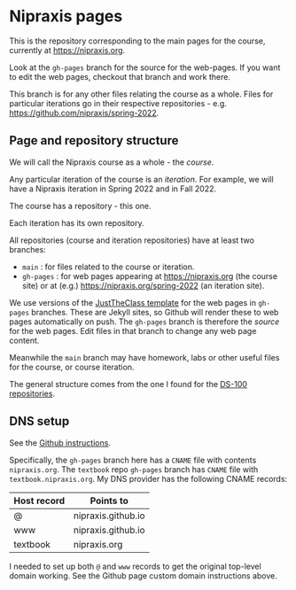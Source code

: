 # Nipraxis pages

This is the repository corresponding to the main pages for the course,
currently at <https://nipraxis.org>.

Look at the `gh-pages` branch for the source for the web-pages.  If you want to edit the web pages, checkout that branch and work there.

This branch is for any other files relating the course as a whole.  Files for
particular iterations go in their respective repositories - e.g.
<https://github.com/nipraxis/spring-2022>.

## Page and repository structure

We will call the Nipraxis course as a whole - the *course*.

Any particular iteration of the course is an *iteration*. For example, we will
have a Nipraxis iteration in Spring 2022 and in Fall 2022.

The course has a repository - this one.

Each iteration has its own repository.

All repositories (course and iteration repositories) have at least two
branches:

* `main` : for files related to the course or iteration.
* `gh-pages` : for web pages appearing at <https://nipraxis.org> (the course
  site) or at (e.g.) <https://nipraxis.org/spring-2022> (an iteration site).

We use versions of the [JustTheClass
template](https://github.com/kevinlin1/just-the-class) for the web pages in
`gh-pages` branches.  These are Jekyll sites, so Github will render these to
web pages automatically on push.  The `gh-pages` branch is therefore the
*source* for the web pages.  Edit files in that branch to change any web page
content.

Meanwhile the `main` branch may have homework, labs or other useful files for
the course, or course iteration.

The general structure comes from the one I found for the [DS-100
repositories](https://github.com/DS-100).

## DNS setup

See the [Github instructions](https://docs.github.com/en/pages/configuring-a-custom-domain-for-your-github-pages-site).

Specifically, the `gh-pages` branch here has a `CNAME` file with contents `nipraxis.org`.   The `textbook` repo `gh-pages` branch has `CNAME` file with `textbook.nipraxis.org`.  My DNS provider has the following CNAME records:

| Host record | Points to |
| ----------- | --------- |
| @           | nipraxis.github.io |
| www         | nipraxis.github.io |
| textbook    | nipraxis.org |

I needed to set up both `@` and `www` records to get the original top-level
domain working.  See the Github page custom domain instructions above.
